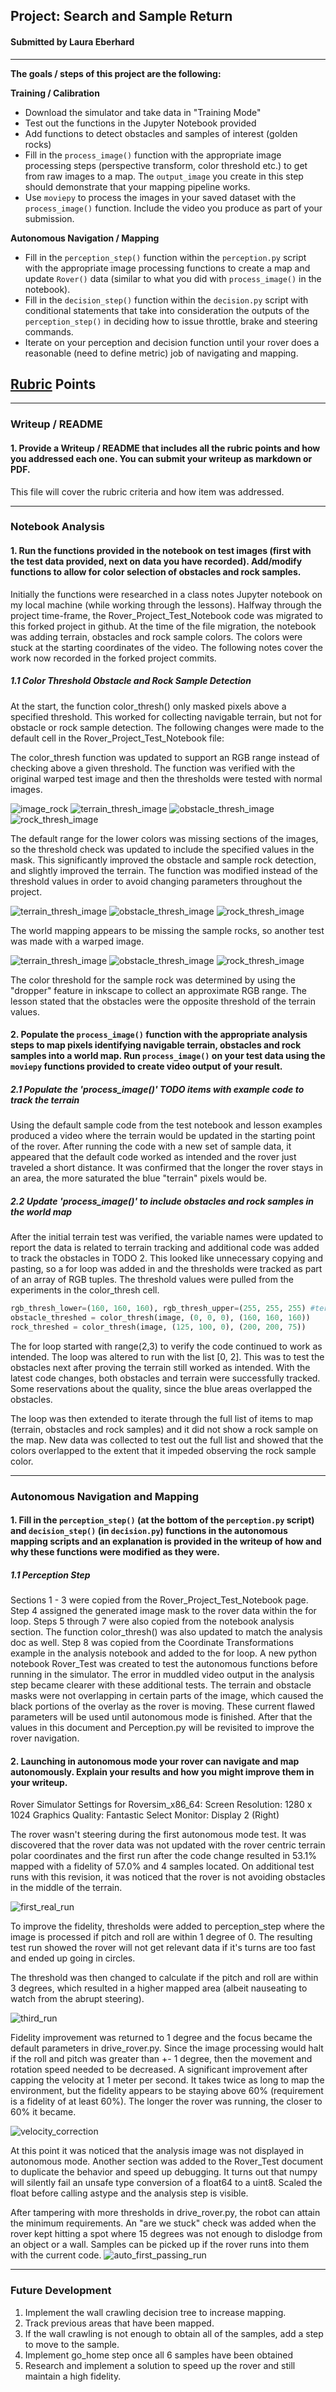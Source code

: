 ## Project: Search and Sample Return
#### Submitted by Laura Eberhard
---


**The goals / steps of this project are the following:**  

**Training / Calibration**  

* Download the simulator and take data in "Training Mode"
* Test out the functions in the Jupyter Notebook provided
* Add functions to detect obstacles and samples of interest (golden rocks)
* Fill in the `process_image()` function with the appropriate image processing steps (perspective transform, color threshold etc.) to get from raw images to a map.  The `output_image` you create in this step should demonstrate that your mapping pipeline works.
* Use `moviepy` to process the images in your saved dataset with the `process_image()` function.  Include the video you produce as part of your submission.

**Autonomous Navigation / Mapping**

* Fill in the `perception_step()` function within the `perception.py` script with the appropriate image processing functions to create a map and update `Rover()` data (similar to what you did with `process_image()` in the notebook). 
* Fill in the `decision_step()` function within the `decision.py` script with conditional statements that take into consideration the outputs of the `perception_step()` in deciding how to issue throttle, brake and steering commands. 
* Iterate on your perception and decision function until your rover does a reasonable (need to define metric) job of navigating and mapping.  

[//]: # (Image References)
[image_0]: ./misc/rover_image.jpg
[image_rock]: "./calibration_images/example_rock1.jpg"
[image_terrain_1]: ./output/terrain_threshed.jpg
[image_obstacle_1]: ./output/obstacle_threshed.jpg
[image_rock_sample_1]: ./output/rock_sample_threshed.jpg
[image_terrain_2]: ./output/terrain_threshed1.jpg
[image_obstacle_2]: ./output/obstacle_threshed1.jpg
[image_rock_sample_2]: ./output/rock_sample_threshed1.jpg
[image_terrain_warped]: ./output/terrain_threshed2.jpg
[image_obstacle_warped]: ./output/obstacle_threshed2.jpg
[image_rock_sample_warped]: ./output/rock_sample_threshed3.jpg
[first_run]: ./output/first_auto_post_nav_update.jpg
[third_run]: ./output/auto_pitch_roll_3_deg.jpg
[velocity_correction]: ./output/auto_thresh_1_vel_1.jpg
[auto_first_passing_run]: ./output/auto_first_passing_run.jpg


## [Rubric](https://review.udacity.com/#!/rubrics/916/view) Points

---
### Writeup / README

#### 1. Provide a Writeup / README that includes all the rubric points and how you addressed each one.  You can submit your writeup as markdown or PDF.  

This file will cover the rubric criteria and how item was addressed. 

---
### Notebook Analysis
#### 1. Run the functions provided in the notebook on test images (first with the test data provided, next on data you have recorded). Add/modify functions to allow for color selection of obstacles and rock samples.

Initially the functions were researched in a class notes Jupyter notebook on my local machine (while working through the lessons). Halfway through the project time-frame, the Rover_Project_Test_Notebook code was migrated to this forked project in github. At the time of the file migration, the notebook was adding terrain, obstacles and rock sample colors. The colors were stuck at the starting coordinates of the video. The following notes cover the work now recorded in the forked project commits.

##### 1.1 Color Threshold Obstacle and Rock Sample Detection
At the start, the function color_thresh() only masked pixels above a specified threshold. This worked for collecting navigable terrain, but not for obstacle or rock sample detection. The following changes were made to the default cell in the Rover_Project_Test_Notebook file:

The color_thresh function was updated to support an RGB range instead of checking above a given threshold. The function was verified with the original warped test image and then the thresholds were tested with normal images.

![image_rock]
![terrain_thresh_image][image_terrain_1]
![obstacle_thresh_image][image_obstacle_1]
![rock_thresh_image][image_rock_sample_1]

The default range for the lower colors was missing sections of the images, so the threshold check was updated to include the specified values in the mask. This significantly improved the obstacle and sample rock detection, and slightly improved the terrain. The function was modified instead of the threshold values in order to avoid changing parameters throughout the project.

![terrain_thresh_image][image_terrain_2]
![obstacle_thresh_image][image_obstacle_2] 
![rock_thresh_image][image_rock_sample_2]  

The world mapping appears to be missing the sample rocks, so another test was made with a warped image.

![terrain_thresh_image][image_terrain_warped]
![obstacle_thresh_image][image_obstacle_warped]
![rock_thresh_image][image_rock_sample_warped]

The color threshold for the sample rock was determined by using the "dropper" feature in inkscape to collect an approximate RGB range. The lesson stated that the obstacles were the opposite threshold of the terrain values.

#### 2. Populate the `process_image()` function with the appropriate analysis steps to map pixels identifying navigable terrain, obstacles and rock samples into a world map.  Run `process_image()` on your test data using the `moviepy` functions provided to create video output of your result. 

##### 2.1 Populate the 'process_image()' TODO items with example code to track the terrain
Using the default sample code from the test notebook and lesson examples produced a video where the terrain would be updated in the starting point of the rover. After running the code with a new set of sample data, it appeared that the default code worked as intended and the rover just traveled a short distance. It was confirmed that the longer the rover stays in an area, the more saturated the blue "terrain" pixels would be.

##### 2.2 Update 'process_image()' to include obstacles and rock samples in the world map
After the initial terrain test was verified, the variable names were updated to report the data is related to terrain tracking and additional code was added to track the obstacles in TODO 2. This looked like unnecessary copying and pasting, so a for loop was added in and the thresholds were tracked as part of an array of RGB tuples. The threshold values were pulled from the experiments in the color_thresh cell.
``` python
rgb_thresh_lower=(160, 160, 160), rgb_thresh_upper=(255, 255, 255) #terrain defaults in function parameters
obstacle_threshed = color_thresh(image, (0, 0, 0), (160, 160, 160))
rock_threshed = color_thresh(image, (125, 100, 0), (200, 200, 75))
```
The for loop started with range(2,3) to verify the code continued to work as intended. The loop was altered to run with the list [0, 2]. This was to test the obstacles next after proving the terrain still worked as intended. With the latest code changes, both obstacles and terrain were successfully tracked. Some reservations about the quality, since the blue areas overlapped the obstacles. 

The loop was then extended to iterate through the full list of items to map (terrain, obstacles and rock samples) and it did not show a rock sample on the map. New data was collected to test out the full list and showed that the colors overlapped to the extent that it impeded observing the rock sample color.

---
### Autonomous Navigation and Mapping

#### 1. Fill in the `perception_step()` (at the bottom of the `perception.py` script) and `decision_step()` (in `decision.py`) functions in the autonomous mapping scripts and an explanation is provided in the writeup of how and why these functions were modified as they were.

##### 1.1 Perception Step
Sections 1 - 3 were copied from the Rover_Project_Test_Notebook page. Step 4 assigned the generated image mask to the rover data within the for loop. Steps 5 through 7 were also copied from the notebook analysis section. The function color_thresh() was also updated to match the analysis doc as well. Step 8 was copied from the Coordinate Transformations example in the analysis notebook and added to the for loop. A new python notebook Rover_Test was created to test the autonomous functions before running in the simulator. The error in muddled video output in the analysis step became clearer with these additional tests. The terrain and obstacle masks were not overlapping in certain parts of the image, which caused the black portions of the overlay as the rover is moving. These current flawed parameters will be used until autonomous mode is finished. After that the values in this document and Perception.py will be revisited to improve the rover navigation.


#### 2. Launching in autonomous mode your rover can navigate and map autonomously.  Explain your results and how you might improve them in your writeup.  
Rover Simulator Settings for Roversim_x86_64: 
	Screen Resolution: 1280 x 1024
	Graphics Quality: Fantastic
	Select Monitor: Display 2 (Right)
	
The rover wasn't steering during the first autonomous mode test. It was discovered that the rover data was not updated with the rover centric terrain polar coordinates and the first run after the code change resulted in 53.1% mapped with a fidelity of 57.0% and 4 samples located. On additional test runs with this revision, it was noticed that the rover is not avoiding obstacles in the middle of the terrain.

![first_real_run][first_run]

To improve the fidelity, thresholds were added to perception_step where the image is processed if pitch and roll are within 1 degree of 0. The resulting test run showed the rover will not get relevant data if it's turns are too fast and ended up going in circles.

The threshold was then changed to calculate if the pitch and roll are within 3 degrees, which resulted in a higher mapped area (albeit nauseating to watch from the abrupt steering).

![third_run]

Fidelity improvement was returned to 1 degree and the focus became the default parameters in drive_rover.py. Since the image processing would halt if the roll and pitch was greater than +- 1 degree, then the movement and rotation speed needed to be decreased. A significant improvement after capping the velocity at 1 meter per second. It takes twice as long to map the environment, but the fidelity appears to be staying above 60% (requirement is a fidelity of at least 60%). The longer the rover was running, the closer to 60% it became.

![velocity_correction]

At this point it was noticed that the analysis image was not displayed in autonomous mode. Another section was added to the Rover_Test document to duplicate the behavior and speed up debugging. It turns out that numpy will silently fail an unsafe type conversion of a float64 to a uint8. Scaled the float before calling astype and the analysis step is visible.

After tampering with more thresholds in drive_rover.py, the robot can attain the minimum requirements. An "are we stuck" check was added when the rover kept hitting a spot where 15 degrees was not enough to dislodge from an object or a wall. Samples can be picked up if the rover runs into them with the current code.
![auto_first_passing_run]

---
### Future Development

1) Implement the wall crawling decision tree to increase mapping.
2) Track previous areas that have been mapped.
3) If the wall crawling is not enough to obtain all of the samples, add a step to move to the sample.
4) Implement go_home step once all 6 samples have been obtained
5) Research and implement a solution to speed up the rover and still maintain a high fidelity.



